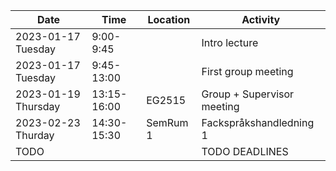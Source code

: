 | Date                | Time        | Location | Activity                   |
| ------------------- | ----------- | -------- | -------------------------- |
| 2023-01-17 Tuesday  | 9:00-9:45   |          | Intro lecture              |
| 2023-01-17 Tuesday  | 9:45-13:00  |          | First group meeting        |
| 2023-01-19 Thursday | 13:15-16:00 | EG2515   | Group + Supervisor meeting |
| 2023-02-23 Thurday  | 14:30-15:30 | SemRum 1 | Fackspråkshandledning 1    |
| TODO                |             |          | TODO DEADLINES             |
